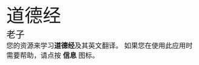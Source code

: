 <font size="8">
道德经
</font>
<br/>
<font size="5">
老子
<br/>
</font>
<font size="4">
您的资源来学习<b>道德经</b>及其英文翻译。 如果您在使用此应用时需要帮助，请点按 <b>信息</b> 图标。
</font>
